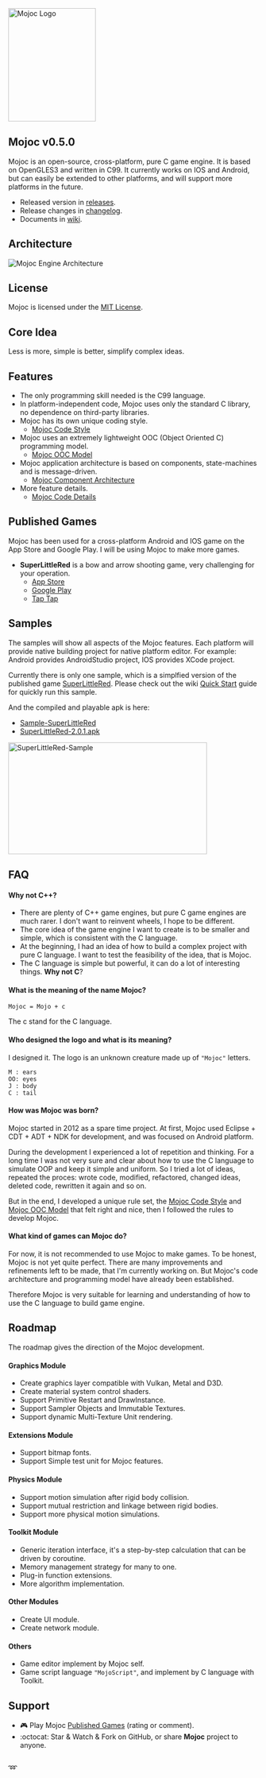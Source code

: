 <img src="https://raw.githubusercontent.com/scottcgi/Mojoc/master/Docs/Pic/Logo.png" width="176" height="228" alt="Mojoc Logo" title="Mojoc Logo" />


## Mojoc v0.5.0

Mojoc is an open-source, cross-platform, pure C game engine. It is based on OpenGLES3 and written in C99. It currently works on IOS and Android, but can easily be extended to other platforms, and will support more platforms in the future.

* Released version in [releases](https://github.com/scottcgi/Mojoc/releases).
* Release changes in [changelog](https://github.com/scottcgi/Mojoc/blob/master/ChangeLog.md).
* Documents in [wiki](https://github.com/scottcgi/Mojoc/wiki).


## Architecture
![Mojoc Engine Architecture](https://github.com/scottcgi/Mojoc/raw/master/Docs/Pic/Architecture.png "Mojoc Engine Architecture")


## License
Mojoc is licensed under the [MIT License](https://github.com/scottcgi/Mojoc/blob/master/LICENSE "Mojoc Under MIT License").


## Core Idea
Less is more, simple is better, simplify complex ideas.


## Features

* The only programming skill needed is the C99 language.
* In platform-independent code, Mojoc uses only the standard C library, no dependence on third-party libraries.
* Mojoc has its own unique coding style.
  * [Mojoc Code Style](https://github.com/scottcgi/Mojoc/wiki/Code-Style)
* Mojoc uses an extremely lightweight OOC (Object Oriented C) programming model. 
  * [Mojoc OOC Model](https://github.com/scottcgi/Mojoc/wiki/OOC-(Object-Oriented-C))
* Mojoc application architecture is based on components, state-machines and is message-driven. 
  * [Mojoc Component Architecture](https://github.com/scottcgi/Mojoc/wiki/Component-Architecture)
* More feature details. 
  * [Mojoc Code Details](https://github.com/scottcgi/Mojoc/wiki/Code-Details)
  
    
## Published Games
Mojoc has been used for a cross-platform Android and IOS game on the App Store and Google Play. I will be using Mojoc to make more games.

* **SuperLittleRed** is a bow and arrow shooting game, very challenging for your operation.
  * [App Store](https://itunes.apple.com/cn/app/id1242353775)
  * [Google Play](https://play.google.com/store/apps/details?id=com.SuperLittleRed)
  * [Tap Tap](https://www.taptap.com/app/45524)
  

## Samples
The samples will show all aspects of the Mojoc features. Each platform will provide native building project for native platform editor. For example: Android provides AndroidStudio project, IOS provides XCode project.

Currently there is only one sample, which is a simplfied version of the published game [SuperLittleRed](https://github.com/scottcgi/Mojoc/tree/master/Samples/SuperLittleRed). Please check out the wiki [Quick Start](https://github.com/scottcgi/Mojoc/wiki) guide for quickly run this sample.

And the compiled and playable apk is here:

* [Sample-SuperLittleRed](https://github.com/scottcgi/Mojoc/blob/master/Samples/Apk/Sample-SuperLittleRed.apk?raw=true)
* [SuperLittleRed-2.0.1.apk](https://github.com/scottcgi/Mojoc/blob/master/Samples/Apk/SuperLittleRed-2.0.1.apk?raw=true)

<img src="https://raw.githubusercontent.com/scottcgi/Mojoc/master/Docs/Pic/SuperLittleRed-Sample.gif" width="400" height="225" alt="SuperLittleRed-Sample" title="SuperLittleRed-Sample" />



## FAQ

#### Why not C++?
  * There are plenty of C++ game engines, but pure C game engines are much rarer. I don't want to reinvent wheels, I hope to be different.
  * The core idea of the game engine I want to create is to be smaller and simple, which is consistent with the C language.
  * At the beginning, I had an idea of how to build a complex project with pure C language. I want to test the feasibility of the idea, that is Mojoc.
  * The C language is simple but powerful, it can do a lot of interesting things. **Why not C**?
    
#### What is the meaning of the name Mojoc? 
  ```
  Mojoc = Mojo + c
  ```
  The c stand for the C language.
    
#### Who designed the logo and what is its meaning?
  I designed it. The logo is an unknown creature made up of `"Mojoc"` letters.
  ```
  M : ears  
  OO: eyes  
  J : body  
  C : tail
  ```
  
#### How was Mojoc was born?

  Mojoc started in 2012 as a spare time project. At first, Mojoc used Eclipse + CDT + ADT + NDK for development, and was focused on Android platform. 
    
  During the development I experienced a lot of repetition and thinking. For a long time I was not very sure and clear about how to use the C language to simulate OOP and keep it simple and uniform. So I tried a lot of ideas, repeated the proces: wrote code, modified, refactored, changed ideas, deleted code, rewritten it again and so on.
  
  But in the end, I developed a unique rule set, the [Mojoc Code Style](https://github.com/scottcgi/Mojoc/wiki/Code-Style) and [Mojoc OOC Model](https://github.com/scottcgi/Mojoc/wiki/OOC-(Object-Oriented-C)) that felt right and nice, then I followed the rules to develop Mojoc.


#### What kind of games can Mojoc do?

  For now, it is not recommended to use Mojoc to make games. To be honest, Mojoc is not yet quite perfect. There are many improvements and refinements left to be made, that I'm currently working on. But Mojoc's code architecture and programming model have already been established. 
  
  Therefore Mojoc is very suitable for learning and understanding of how to use the C language to build game engine.
  
  
## Roadmap
The roadmap gives the direction of the Mojoc development.

#### Graphics Module
  * Create graphics layer compatible with Vulkan, Metal and D3D.
  * Create material system control shaders.
  * Support Primitive Restart and DrawInstance.
  * Support Sampler Objects and Immutable Textures.
  * Support dynamic Multi-Texture Unit rendering.
  
#### Extensions Module
  * Support bitmap fonts.
  * Support Simple test unit for Mojoc features.
  
#### Physics Module
  * Support motion simulation after rigid body collision.
  * Support mutual restriction and linkage between rigid bodies.
  * Support more physical motion simulations.  
  
#### Toolkit Module  
  * Generic iteration interface, it's a step-by-step calculation that can be driven by coroutine.
  * Memory management strategy for many to one.
  * Plug-in function extensions.
  * More algorithm implementation.  
  
#### Other Modules  
  * Create UI module.
  * Create network module.
  
#### Others
  * Game editor implement by Mojoc self.
  * Game script language `"MojoScript"`, and implement by C language with Toolkit.  


## Support
  * :video_game: Play Mojoc [Published Games](#published-games) (rating or comment).
  * :octocat: Star & Watch & Fork on GitHub, or share **Mojoc** project to anyone.
  

##  
:loop:
